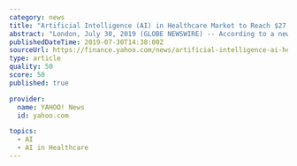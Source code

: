 ```yaml
---
category: news
title: "Artificial Intelligence (AI) in Healthcare Market to Reach $27.6 billion by 2025- Exclusive Report by Meticulous Research®"
abstract: "London, July 30, 2019 (GLOBE NEWSWIRE) -- According to a new market research report “Artificial Intelligence in Healthcare Market by Product (Hardware, Software, Services), Technology (Machine ..."
publishedDateTime: 2019-07-30T14:38:00Z
sourceUrl: https://finance.yahoo.com/news/artificial-intelligence-ai-healthcare-market-133337109.html
type: article
quality: 50
score: 50
published: true

provider:
  name: YAHOO! News
  id: yahoo.com

topics:
  - AI
  - AI in Healthcare
---
```

